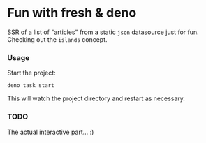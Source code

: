 # Fun with fresh & deno

SSR of a list of "articles" from a static `json` datasource just for fun.
Checking out the `islands` concept.

### Usage

Start the project:

```
deno task start
```

This will watch the project directory and restart as necessary.

### TODO

The actual interactive part... :)
